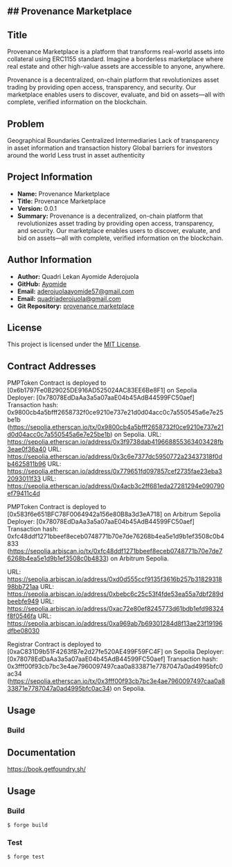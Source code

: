 ## ## Provenance Marketplace

## Title
Provenance Marketplace is a platform that transforms real-world assets into collateral using ERC1155 standard. 
Imagine a borderless marketplace where real estate and other high-value assets are accessible to anyone, anywhere.

Provenance is a decentralized, on-chain platform that revolutionizes asset trading by providing open access, transparency, and security. Our marketplace enables users to discover, evaluate, and bid on assets—all with complete, verified information on the blockchain.


## Problem

Geographical Boundaries
Centralized Intermediaries
Lack of transparency in asset information and transaction history
Global barriers for investors around the world 
Less trust in asset authenticity

## Project Information

- **Name:** Provenance Marketplace
- **Title:** Provenance Marketplace
- **Version:** 0.0.1
- **Summary:** Provenance is a decentralized, on-chain platform that revolutionizes asset trading by providing open access, transparency, and security. Our marketplace enables users to discover, evaluate, and bid on assets—all with complete, verified information on the blockchain.

## Author Information

- **Author:** Quadri Lekan Ayomide Aderojuola
- **GitHub:** [Ayomide](https://github.com/Ayomide57/)
- **Email:** [aderojuolaayomide57@gmail.com](mailto:aderojuolaayomide57@gmail.com)
- **Email:** [quadriaderojuola@gmail.com](mailto:quadriaderojuola@gmail.com)
- **Git Repository:** [provenance marketplace](https://github.com/Ayomide57/rwa-loan-collateral)


## License

This project is licensed under the [MIT License](https://opensource.org/licenses/MIT).

## Contract Addresses

PMPToken Contract is deployed to [0x6b1797Fe0B29025DE916AD525024AC83EE6Be8F1] on Sepolia
Deployer: [0x78078EdDaAa3a5a07aaE04b45AdB44599FC50aef]
Transaction hash: 0x9800cb4a5bfff2658732f0ce9210e737e21d0d04acc0c7a550545a6e7e25be1b
(https://sepolia.etherscan.io/tx/0x9800cb4a5bfff2658732f0ce9210e737e21d0d04acc0c7a550545a6e7e25be1b) on Sepolia.
URL: https://sepolia.etherscan.io/address/0x3f9738dab419668855363403428fb3eae0f36a40
URL: https://sepolia.etherscan.io/address/0x3c6e7377dc5950772a23437318f0db4625811b96
URL: https://sepolia.etherscan.io/address/0x779651fd097857cef2735fae23eba32093011f33
URL: https://sepolia.etherscan.io/address/0x4acb3c2ff681eda27281294e090790ef79411c4d

PMPToken Contract is deployed to [0x583f6e651BFC78F0064942a156e80B8a3d3eA718] on Arbitrum Sepolia
Deployer: [0x78078EdDaAa3a5a07aaE04b45AdB44599FC50aef]
Transaction hash: 0xfc48ddf1271bbeef8eceb0748771b70e7de76268b4ea5e1d9b1ef3508c0b4833
(https://sepolia.arbiscan.io/tx/0xfc48ddf1271bbeef8eceb0748771b70e7de76268b4ea5e1d9b1ef3508c0b4833) on Arbitrum Sepolia.

URL: https://sepolia.arbiscan.io/address/0xd0d555ccf9135f3616b257b3182931898bb721aa
URL: https://sepolia.arbiscan.io/address/0xbebc6c25c53f4fde53ea55a7dbf289dbeebfe949
URL: https://sepolia.arbiscan.io/address/0xac72e80ef8245773d61bdb1efd98324f8f0546fa
URL: https://sepolia.arbiscan.io/address/0xa969ab7b69301284d8f13ae23f19196dfbe08030

Registrar Contract is deployed to [0xaC831D9b51F4263fB7e2d27fe520AE499F59FC4F] on Sepolia
Deployer: [0x78078EdDaAa3a5a07aaE04b45AdB44599FC50aef]
Transaction hash: 0x3fff00f93cb7bc3e4ae7960097497caa0a833871e7787047a0ad4995bfc0ac34
(https://sepolia.etherscan.io/tx/0x3fff00f93cb7bc3e4ae7960097497caa0a833871e7787047a0ad4995bfc0ac34) on Sepolia.

## Usage

### Build

## Documentation

https://book.getfoundry.sh/

## Usage

### Build

```shell
$ forge build
```

### Test

```shell
$ forge test
```

### 